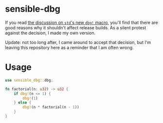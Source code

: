 # sensible-dbg

If you read [the discussion on `std`'s new `dbg!` macro](https://github.com/rust-lang/rfcs/pull/2361),
you'll find that there are good reasons why it shouldn't affect release builds.
As a silent protest against the decision, I made my own version.

Update: not too long after, I came around to accept that decision, but I'm leaving this repository here as a reminder that I am often wrong.

# Usage

```rust
use sensible_dbg::dbg;

fn factorial(n: u32) -> u32 {
    if dbg!(n <= 1) {
        dbg!(1)
    } else {
        dbg!(n * factorial(n - 1))
    }
}
```
